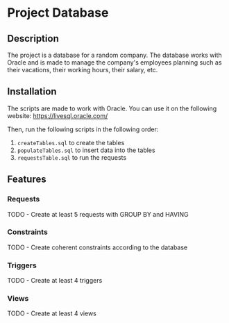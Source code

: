 # Project Database

## Description

The project is a database for a random company. The database works with Oracle and is made to manage the company's employees planning such as their vacations, their working hours, their salary, etc.

## Installation

The scripts are made to work with Oracle. You can use it on the following website: https://livesql.oracle.com/

Then, run the following scripts in the following order:

1. `createTables.sql` to create the tables
2. `populateTables.sql` to insert data into the tables
3. `requestsTable.sql` to run the requests


## Features

### Requests

TODO - Create at least 5 requests with GROUP BY and HAVING

### Constraints

TODO - Create coherent constraints according to the database

### Triggers

TODO - Create at least 4 triggers

### Views

TODO - Create at least 4 views